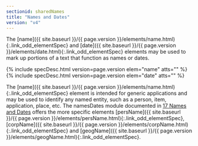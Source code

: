 ```yaml
---
sectionid: sharedNames
title: "Names and Dates"
version: "v4"
---
```




The [name]({{ site.baseurl }}/{{ page.version }}/elements/name.html){:.link_odd_elementSpec} and [date]({{ site.baseurl }}/{{ page.version }}/elements/date.html){:.link_odd_elementSpec} elements may be used to
mark up portions of a text that function as names or dates.



{% include specDesc.html version=page.version elem="name" atts="" %}
{% include specDesc.html version=page.version elem="date" atts="" %}



The [name]({{ site.baseurl }}/{{ page.version }}/elements/name.html){:.link_odd_elementSpec} element is intended for generic applications and may be
used to identify any named entity, such as a person, item, application, place, etc.
The
namesDates module documented in <a class="link_ptr" title="Names and Dates" href="{{ site.baseurl }}/{{ page.version }}/guidelines/namesDates.html">17 Names and Dates</a> offers the more specific
elements [persName]({{ site.baseurl }}/{{ page.version }}/elements/persName.html){:.link_odd_elementSpec}, [corpName]({{ site.baseurl }}/{{ page.version }}/elements/corpName.html){:.link_odd_elementSpec} and [geogName]({{ site.baseurl }}/{{ page.version }}/elements/geogName.html){:.link_odd_elementSpec}.

